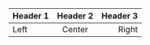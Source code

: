 | Header 1 | Header 2 | Header 3 |
| :-------- | :--------: | --------: |
| Left | Center | Right |
